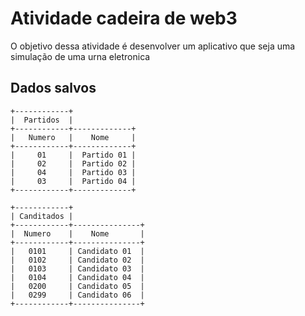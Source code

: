 # Atividade cadeira de web3

O objetivo dessa atividade é desenvolver um aplicativo que seja
uma simulação de uma urna eletronica

## Dados salvos 
```plain
+------------+
|  Partidos  |
+------------+-------------+
|   Numero   |    Nome     |
+------------+-------------+
|     01     |  Partido 01 |
|     02     |  Partido 02 |
|     04     |  Partido 03 |
|     03     |  Partido 04 |
+------------+-------------+

+------------+
| Canditados |
+------------+---------------+
|  Numero    |    Nome       |
+------------+---------------+
|   0101     | Candidato 01  |
|   0102     | Candidato 02  |
|   0103     | Candidato 03  |
|   0104     | Candidato 04  |
|   0200     | Candidato 05  |
|   0299     | Candidato 06  |
+------------+---------------+
```

